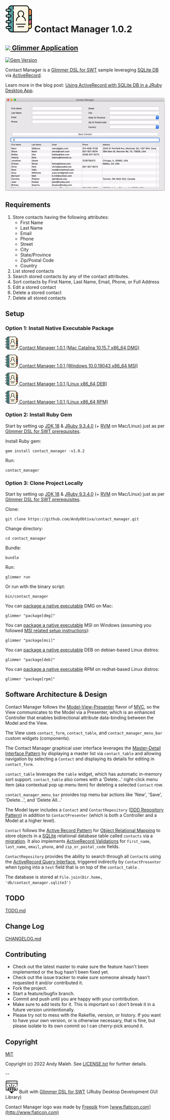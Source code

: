 # <img src="https://raw.githubusercontent.com/AndyObtiva/contact_manager/master/icons/linux/Contact%20Manager.png" height=85 /> Contact Manager 1.0.2
##  [<img src="https://raw.githubusercontent.com/AndyObtiva/glimmer-dsl-swt/master/images/glimmer-logo-hi-res.png" height=40 /> Glimmer Application](https://github.com/AndyObtiva/glimmer-dsl-swt)
[![Gem Version](https://badge.fury.io/rb/contact_manager.svg)](http://badge.fury.io/rb/contact_manager)

Contact Manager is a [Glimmer DSL for SWT](https://github.com/AndyObtiva/glimmer-dsl-swt) sample leveraging [SQLite DB](https://www.sqlite.org/index.html) via [ActiveRecord](https://rubygems.org/gems/activerecord).

Learn more in the blog post: [Using ActiveRecord with SQLite DB in a JRuby Desktop App](https://andymaleh.blogspot.com/2022/06/using-activerecord-with-sqlite-db-in.html?m=0).

![Contact Manager Screenshot](/screenshots/contact-manager.gif)

## Requirements

1. Store contacts having the following attributes:
    - First Name
    - Last Name
    - Email
    - Phone
    - Street
    - City
    - State/Province
    - Zip/Postal Code
    - Country
2. List stored contacts
3. Search stored contacts by any of the contact attributes.
4. Sort contacts by First Name, Last Name, Email, Phone, or Full Address
5. Edit a stored contact
6. Delete a stored contact
7. Delete all stored contacts

## Setup

### Option 1: Install Native Executable Package

[<img src="https://raw.githubusercontent.com/AndyObtiva/contact_manager/master/icons/linux/Contact%20Manager.png" height=40 /> Contact Manager 1.0.1 (Mac Catalina 10.15.7 x86_64 DMG)](https://www.dropbox.com/s/fh0nhbf9gg755kc/Contact%20Manager-1.0.1-x86_64-catalina-10.15.7.dmg?dl=1)

[<img src="https://raw.githubusercontent.com/AndyObtiva/contact_manager/master/icons/linux/Contact%20Manager.png" height=40 /> Contact Manager 1.0.1 (Windows 10.0.19043 x86_64 MSI)](https://www.dropbox.com/s/nnknffe77iyiat8/Contact%20Manager-1.0.1-x86_64-windows-10.0.19043.msi?dl=1)

[<img src="https://raw.githubusercontent.com/AndyObtiva/contact_manager/master/icons/linux/Contact%20Manager.png" height=40 /> Contact Manager 1.0.1 (Linux x86_64 DEB)](https://www.dropbox.com/s/mpr0wl9re7l30uq/contact-manager_1.0.1-1_amd64.deb?dl=1)

[<img src="https://raw.githubusercontent.com/AndyObtiva/contact_manager/master/icons/linux/Contact%20Manager.png" height=40 /> Contact Manager 1.0.1 (Linux x86_64 RPM)](https://www.dropbox.com/s/7lw9ktnikx3m5es/contact-manager-1.0.1-1.x86_64.rpm?dl=1)

### Option 2: Install Ruby Gem

Start by setting up [JDK 18](https://www.oracle.com/java/technologies/downloads) & [JRuby 9.3.4.0](https://www.jruby.org/) (+ [RVM](http://rvm.io/) on Mac/Linux) just as per [Glimmer DSL for SWT prerequisites](https://github.com/AndyObtiva/glimmer-dsl-swt#pre-requisites).

Install Ruby gem:

```
gem install contact_manager -v1.0.2
```

Run:

```
contact_manager
```

### Option 3: Clone Project Locally

Start by setting up [JDK 18](https://www.oracle.com/java/technologies/downloads) & [JRuby 9.3.4.0](https://www.jruby.org/) (+ [RVM](http://rvm.io/) on Mac/Linux) just as per [Glimmer DSL for SWT prerequisites](https://github.com/AndyObtiva/glimmer-dsl-swt#pre-requisites).

Clone:

```
git clone https://github.com/AndyObtiva/contact_manager.git
```

Change directory:

```
cd contact_manager
```

Bundle:

```
bundle
```

Run:

```
glimmer run
```

Or run with the binary script:

```
bin/contact_manager
```

You can [package a native executable](https://github.com/AndyObtiva/glimmer-dsl-swt/blob/master/docs/reference/GLIMMER_PACKAGING_AND_DISTRIBUTION.md) DMG on Mac:

```
glimmer "package[dmg]"
```

You can [package a native executable](https://github.com/AndyObtiva/glimmer-dsl-swt/blob/master/docs/reference/GLIMMER_PACKAGING_AND_DISTRIBUTION.md) MSI on Windows (assuming you followed [MSI related setup instructions](https://github.com/AndyObtiva/glimmer-dsl-swt/blob/master/docs/reference/GLIMMER_PACKAGING_AND_DISTRIBUTION.md)):

```
glimmer "package[msi]"
```

You can [package a native executable](https://github.com/AndyObtiva/glimmer-dsl-swt/blob/master/docs/reference/GLIMMER_PACKAGING_AND_DISTRIBUTION.md) DEB on debian-based Linux distros:

```
glimmer "package[deb]"
```

You can [package a native executable](https://github.com/AndyObtiva/glimmer-dsl-swt/blob/master/docs/reference/GLIMMER_PACKAGING_AND_DISTRIBUTION.md) RPM on redhat-based Linux distros:

```
glimmer "package[rpm]"
```

## Software Architecture & Design

Contact Manager follows the [Model-View-Presenter](https://en.wikipedia.org/wiki/Model%E2%80%93view%E2%80%93presenter) flavor of [MVC](https://en.wikipedia.org/wiki/Model%E2%80%93view%E2%80%93controller), so the View communicates to the Model via a Presenter, which is an enhanced Controller that enables bidirectional attribute data-binding between the Model and the View.

The View uses `contact_form`, `contact_table`, and `contact_manager_menu_bar` custom widgets (components).

The Contact Manager graphical user interface leverages the [Master-Detail Interface Pattern](https://en.wikipedia.org/wiki/Master%E2%80%93detail_interface) by displaying a master list via `contact_table` and allowing navigation by selecting a `Contact` and displaying its details for editing in `contact_form`.

`contact_table` leverages the `table` widget, which has automatic in-memory sort support. `contact_table` also comes with a 'Delete...' right-click menu item (aka contextual pop up menu item) for deleting a selected `Contact` row.

`contact_manager_menu_bar` provides top menu bar actions like 'New', 'Save', 'Delete...', and 'Delete All...'

The Model layer includes a `Contact` and `ContactRepository` ([DDD Repository Pattern](https://www.domainlanguage.com/wp-content/uploads/2016/05/DDD_Reference_2015-03.pdf)) in addition to `ContactPresenter` (which is both a Controller and a Model at a higher level).

`Contact` follows the [Active Record Pattern](https://en.wikipedia.org/wiki/Active_record_pattern) for [Object Relational Mapping](https://en.wikipedia.org/wiki/Object%E2%80%93relational_mapping) to store objects in a [SQLite](https://www.sqlite.org/index.html) relational database table called `contacts` via a [migration](/db/migrate/20220411211513_create_contacts.rb). It also implements [ActiveRecord Validations](https://guides.rubyonrails.org/active_record_validations.html) for `first_name`, `last_name`, `email`, `phone`, and `zip_or_postal_code` fields.

`ContactRepository` provides the ability to search through all `Contact`s using the [ActiveRecord Query Interface](https://guides.rubyonrails.org/active_record_querying.html), triggered indirectly by `ContactPresenter` when typing into a `text` field that is on top of the `contact_table` .

The database is stored at `File.join(Dir.home, 'db/contact_manager.sqlite3')`

## TODO

[TODO.md](TODO.md)

## Change Log

[CHANGELOG.md](CHANGELOG.md)

## Contributing

-   Check out the latest master to make sure the feature hasn't been
    implemented or the bug hasn't been fixed yet.
-   Check out the issue tracker to make sure someone already hasn't
    requested it and/or contributed it.
-   Fork the project.
-   Start a feature/bugfix branch.
-   Commit and push until you are happy with your contribution.
-   Make sure to add tests for it. This is important so I don't break it
    in a future version unintentionally.
-   Please try not to mess with the Rakefile, version, or history. If
    you want to have your own version, or is otherwise necessary, that
    is fine, but please isolate to its own commit so I can cherry-pick
    around it.

## Copyright

[MIT](LICENSE.txt)

Copyright (c) 2022 Andy Maleh. See [LICENSE.txt](LICENSE.txt) for further details.

--

[<img src="https://raw.githubusercontent.com/AndyObtiva/glimmer/master/images/glimmer-logo-hi-res.png" height=40 />](https://github.com/AndyObtiva/glimmer) Built with [Glimmer DSL for SWT](https://github.com/AndyObtiva/glimmer-dsl-swt) (JRuby Desktop Development GUI Library)

Contact Manager logo was made by [Freepik](https://www.flaticon.com/authors/freepik) from [www.flaticon.com](http://www.flaticon.com)
